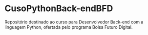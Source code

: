 # CusoPythonBack-endBFD
Repositório destinado ao curso para Desenvolvedor Back-end com a linguagem Python, ofertada pelo programa Bolsa Futuro Digital.
